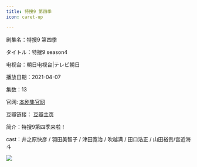 ```yaml
---
title: 特捜9 第四季
icon: caret-up

---
```


剧集名：特捜9 第四季

タイトル：特捜9 season4

电视台：朝日电视台|テレビ朝日

播放日期：2021-04-07

集数：13

官网: [本剧集官网](https://www.tv-asahi.co.jp/tokusou9_04/)

豆瓣链接： [豆瓣主页](https://movie.douban.com/subject/35383840/)


简介：特搜9第四季来啦！

cast：井之原快彦 / 羽田美智子 / 津田宽治 / 吹越满 / 田口浩正 / 山田裕贵/宫近海斗

![](https://listpic.tsgsanjiao.com/2021/2021ts9s4.jpg)